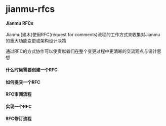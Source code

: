 # jianmu-rfcs

#### Jianmu RFCs

Jianmu(建木)使用RFC(request for comments)流程的工作方式来收集对Jianmu的重大功能变更或架构设计决策

通过RFC的方式协作可以使贡献者们在整个变更过程中更清晰的交流观点与设计思想

#### 什么时候需要创建一个RFC

#### 如何提交一个RFC

#### RFC审阅流程

#### 实现一个RFC

#### RFC修订流程
